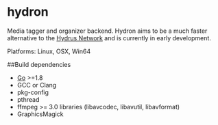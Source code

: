 # hydron
Media tagger and organizer backend.
Hydron aims to be a much faster alternative to the
[Hydrus Network](https://github.com/hydrusnetwork/hydrus) and is currently in
early development.

Platforms: Linux, OSX, Win64

##Build dependencies
* [Go](https://golang.org/doc/install) >=1.8
* GCC or Clang
* pkg-config
* pthread
* ffmpeg >= 3.0 libraries (libavcodec, libavutil, libavformat)
* GraphicsMagick
